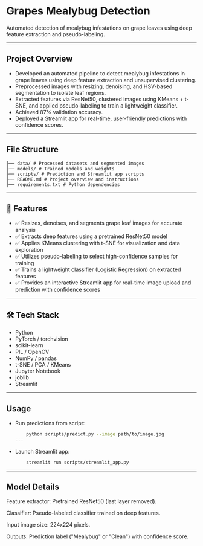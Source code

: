 # Grapes Mealybug Detection

Automated detection of mealybug infestations on grape leaves using deep feature extraction and pseudo-labeling.

---

## Project Overview

- Developed an automated pipeline to detect mealybug infestations in grape leaves using deep feature extraction and unsupervised clustering.
- Preprocessed images with resizing, denoising, and HSV-based segmentation to isolate leaf regions.
- Extracted features via ResNet50, clustered images using KMeans + t-SNE, and applied pseudo-labeling to train a lightweight classifier.
- Achieved 87% validation accuracy.
- Deployed a Streamlit app for real-time, user-friendly predictions with confidence scores.

---

## File Structure

    ├── data/ # Processed datasets and segmented images
    ├── models/ # Trained models and weights
    ├── scripts/ # Prediction and Streamlit app scripts
    ├── README.md # Project overview and instructions
    ├── requirements.txt # Python dependencies

---

## 📌 Features

- ✅ Resizes, denoises, and segments grape leaf images for accurate analysis  
- ✅ Extracts deep features using a pretrained ResNet50 model  
- ✅ Applies KMeans clustering with t-SNE for visualization and data exploration  
- ✅ Utilizes pseudo-labeling to select high-confidence samples for training  
- ✅ Trains a lightweight classifier (Logistic Regression) on extracted features  
- ✅ Provides an interactive Streamlit app for real-time image upload and prediction with confidence scores  
---

## 🛠️ Tech Stack

- Python
- PyTorch / torchvision
- scikit-learn
- PIL / OpenCV
- NumPy / pandas
- t-SNE / PCA / KMeans
- Jupyter Notebook
- joblib
- Streamlit

---
## Usage
- Run predictions from script:
    ```bash
        python scripts/predict.py --image path/to/image.jpg
    ---
- Launch Streamlit app:
    ```bash
        streamlit run scripts/streamlit_app.py

---

## Model Details
Feature extractor: Pretrained ResNet50 (last layer removed).

Classifier: Pseudo-labeled classifier trained on deep features.

Input image size: 224x224 pixels.

Outputs: Prediction label ("Mealybug" or "Clean") with confidence score.

